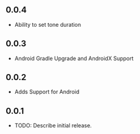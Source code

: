 ## 0.0.4
* Ability to set tone duration

## 0.0.3
* Android Gradle Upgrade and AndroidX Support

## 0.0.2
* Adds Support for Android

## 0.0.1
* TODO: Describe initial release.
